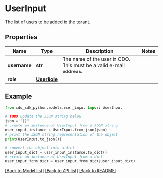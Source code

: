 # UserInput

The list of users to be added to the tenant.

## Properties

Name | Type | Description | Notes
------------ | ------------- | ------------- | -------------
**username** | **str** | The name of the user in CDO. This must be a valid e-mail address. | 
**role** | [**UserRole**](UserRole.md) |  | 

## Example

```python
from cdo_sdk_python.models.user_input import UserInput

# TODO update the JSON string below
json = "{}"
# create an instance of UserInput from a JSON string
user_input_instance = UserInput.from_json(json)
# print the JSON string representation of the object
print(UserInput.to_json())

# convert the object into a dict
user_input_dict = user_input_instance.to_dict()
# create an instance of UserInput from a dict
user_input_form_dict = user_input.from_dict(user_input_dict)
```
[[Back to Model list]](../README.md#documentation-for-models) [[Back to API list]](../README.md#documentation-for-api-endpoints) [[Back to README]](../README.md)


